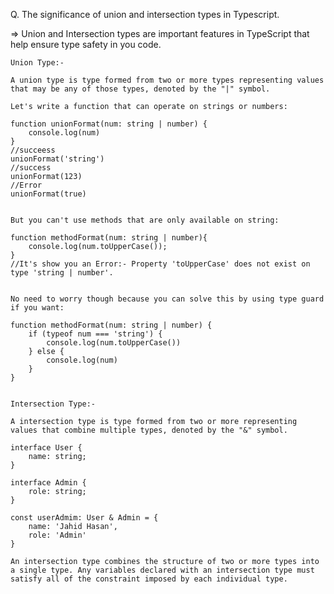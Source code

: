 Q.  The significance of union and intersection types in Typescript.

=>  Union and Intersection types are important features in TypeScript 
    that help ensure type safety in you code.


    Union Type:-

    A union type is type formed from two or more types representing values that may be any of those types, denoted by the "|" symbol.

    Let's write a function that can operate on strings or numbers:

    function unionFormat(num: string | number) {
        console.log(num)
    }
    //succeess
    unionFormat('string')
    //success
    unionFormat(123)
    //Error
    unionFormat(true)


    But you can't use methods that are only available on string:

    function methodFormat(num: string | number){
        console.log(num.toUpperCase());
    }
    //It's show you an Error:- Property 'toUpperCase' does not exist on type 'string | number'.


    No need to worry though because you can solve this by using type guard if you want:

    function methodFormat(num: string | number) {
        if (typeof num === 'string') {
            console.log(num.toUpperCase())
        } else {
            console.log(num)
        }
    }


    Intersection Type:-

    A intersection type is type formed from two or more representing values that combine multiple types, denoted by the "&" symbol.

    interface User {
        name: string;
    }

    interface Admin {
        role: string;
    }

    const userAdmim: User & Admin = {
        name: 'Jahid Hasan',
        role: 'Admin'
    }

    An intersection type combines the structure of two or more types into a single type. Any variables declared with an intersection type must satisfy all of the constraint imposed by each individual type.

